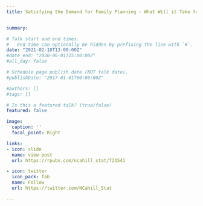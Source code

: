 ```yaml
---
title: Satisfying the Demand for Family Planning - What Will it Take to Meet a 75% Benchmark by 2030?


summary: 

# Talk start and end times.
#   End time can optionally be hidden by prefixing the line with `#`.
date: "2021-02-18T13:00:00Z"
#date_end: "2030-06-01T15:00:00Z"
#all_day: false

# Schedule page publish date (NOT talk date).
#publishDate: "2017-01-01T00:00:00Z"

#authors: []
#tags: []

# Is this a featured talk? (true/false)
featured: false

image:
  caption: ''
  focal_point: Right

links:
- icon: slide
  name: view post
  url: https://rpubs.com/ncahill_stat/721541

- icon: twitter
  icon_pack: fab
  name: Follow
  url: https://twitter.com/NCahill_Stat

---
```


